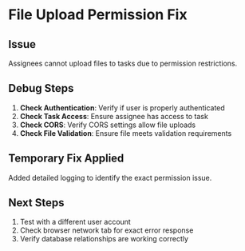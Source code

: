 # File Upload Permission Fix

## Issue
Assignees cannot upload files to tasks due to permission restrictions.

## Debug Steps

1. **Check Authentication**: Verify if user is properly authenticated
2. **Check Task Access**: Ensure assignee has access to task
3. **Check CORS**: Verify CORS settings allow file uploads
4. **Check File Validation**: Ensure file meets validation requirements

## Temporary Fix Applied

Added detailed logging to identify the exact permission issue.

## Next Steps

1. Test with a different user account
2. Check browser network tab for exact error response
3. Verify database relationships are working correctly
